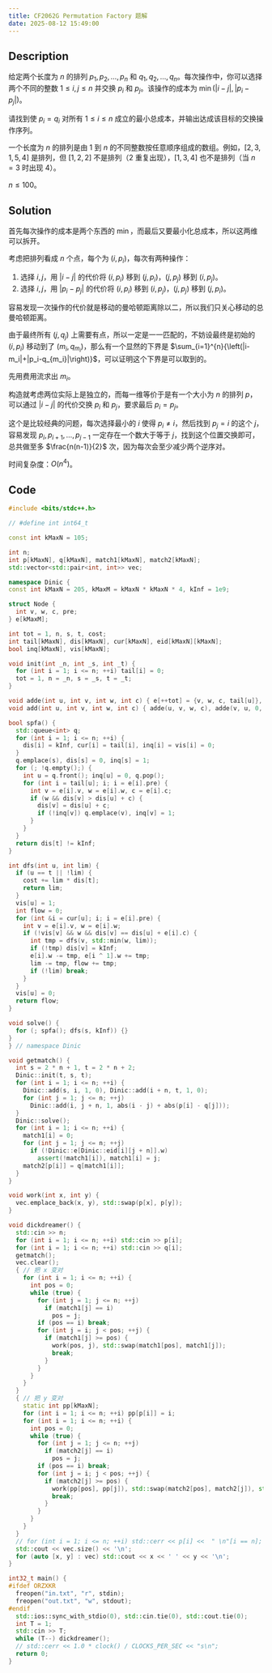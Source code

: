 ```yaml
---
title: CF2062G Permutation Factory 题解
date: 2025-08-12 15:49:00
---
```


## Description

给定两个长度为 $n$ 的排列 $p_1, p_2, \ldots, p_n$ 和 $q_1, q_2, \ldots, q_n$。每次操作中，你可以选择两个不同的整数 $1 \leq i, j \leq n$ 并交换 $p_i$ 和 $p_j$。该操作的成本为 $\min(|i - j|, |p_i - p_j|)$。

请找到使 $p_i = q_i$ 对所有 $1 \leq i \leq n$ 成立的最小总成本，并输出达成该目标的交换操作序列。

一个长度为 $n$ 的排列是由 $1$ 到 $n$ 的不同整数按任意顺序组成的数组。例如，$[2, 3, 1, 5, 4]$ 是排列，但 $[1, 2, 2]$ 不是排列（$2$ 重复出现），$[1, 3, 4]$ 也不是排列（当 $n=3$ 时出现 $4$）。

$n\leq 100$。

## Solution

首先每次操作的成本是两个东西的 $\min$，而最后又要最小化总成本，所以这两维可以拆开。

考虑把排列看成 $n$ 个点，每个为 $(i,p_i)$，每次有两种操作：

1. 选择 $i,j$，用 $|i-j|$ 的代价将 $(i,p_i)$ 移到 $(j,p_i)$，$(j,p_j)$ 移到 $(i,p_j)$。
2. 选择 $i,j$，用 $|p_i-p_j|$ 的代价将 $(i,p_i)$ 移到 $(i,p_j)$，$(j,p_j)$ 移到 $(j,p_i)$。

容易发现一次操作的代价就是移动的曼哈顿距离除以二，所以我们只关心移动的总曼哈顿距离。

由于最终所有 $(j,q_j)$ 上需要有点，所以一定是一一匹配的，不妨设最终是初始的 $(i,p_i)$ 移动到了 $(m_i,q_{m_i})$，那么有一个显然的下界是 $\sum_{i=1}^{n}{\left(|i-m_i|+|p_i-q_{m_i}|\right)}$，可以证明这个下界是可以取到的。

先用费用流求出 $m_i$。

构造就考虑两位实际上是独立的，而每一维等价于是有一个大小为 $n$ 的排列 $p$，可以通过 $|i-j|$ 的代价交换 $p_i$ 和 $p_j$，要求最后 $p_i=p_j$。

这个是比较经典的问题，每次选择最小的 $i$ 使得 $p_i\neq i$，然后找到 $p_j=i$ 的这个 $j$，容易发现 $p_i,p_{i+1},\ldots,p_{j-1}$ 一定存在一个数大于等于 $j$，找到这个位置交换即可，总共做至多 $\frac{n(n-1)}{2}$ 次，因为每次会至少减少两个逆序对。

时间复杂度：$O(n^4)$。

## Code

```cpp
#include <bits/stdc++.h>

// #define int int64_t

const int kMaxN = 105;

int n;
int p[kMaxN], q[kMaxN], match1[kMaxN], match2[kMaxN];
std::vector<std::pair<int, int>> vec;

namespace Dinic {
const int kMaxN = 205, kMaxM = kMaxN * kMaxN * 4, kInf = 1e9;

struct Node {
  int v, w, c, pre;
} e[kMaxM];

int tot = 1, n, s, t, cost;
int tail[kMaxN], dis[kMaxN], cur[kMaxN], eid[kMaxN][kMaxN];
bool inq[kMaxN], vis[kMaxN];

void init(int _n, int _s, int _t) {
  for (int i = 1; i <= n; ++i) tail[i] = 0;
  tot = 1, n = _n, s = _s, t = _t;
}

void adde(int u, int v, int w, int c) { e[++tot] = {v, w, c, tail[u]}, tail[u] = eid[u][v] = tot; }
void add(int u, int v, int w, int c) { adde(u, v, w, c), adde(v, u, 0, -c); }

bool spfa() {
  std::queue<int> q;
  for (int i = 1; i <= n; ++i) {
    dis[i] = kInf, cur[i] = tail[i], inq[i] = vis[i] = 0;
  }
  q.emplace(s), dis[s] = 0, inq[s] = 1;
  for (; !q.empty();) {
    int u = q.front(); inq[u] = 0, q.pop();
    for (int i = tail[u]; i; i = e[i].pre) {
      int v = e[i].v, w = e[i].w, c = e[i].c;
      if (w && dis[v] > dis[u] + c) {
        dis[v] = dis[u] + c;
        if (!inq[v]) q.emplace(v), inq[v] = 1;
      }
    }
  }
  return dis[t] != kInf;
}

int dfs(int u, int lim) {
  if (u == t || !lim) {
    cost += lim * dis[t];
    return lim;
  }
  vis[u] = 1;
  int flow = 0;
  for (int &i = cur[u]; i; i = e[i].pre) {
    int v = e[i].v, w = e[i].w;
    if (!vis[v] && w && dis[v] == dis[u] + e[i].c) {
      int tmp = dfs(v, std::min(w, lim));
      if (!tmp) dis[v] = kInf;
      e[i].w -= tmp, e[i ^ 1].w += tmp;
      lim -= tmp, flow += tmp;
      if (!lim) break;
    }
  }
  vis[u] = 0;
  return flow;
}

void solve() {
  for (; spfa(); dfs(s, kInf)) {}
}
} // namespace Dinic

void getmatch() {
  int s = 2 * n + 1, t = 2 * n + 2;
  Dinic::init(t, s, t);
  for (int i = 1; i <= n; ++i) {
    Dinic::add(s, i, 1, 0), Dinic::add(i + n, t, 1, 0);
    for (int j = 1; j <= n; ++j)
      Dinic::add(i, j + n, 1, abs(i - j) + abs(p[i] - q[j]));
  }
  Dinic::solve();
  for (int i = 1; i <= n; ++i) {
    match1[i] = 0;
    for (int j = 1; j <= n; ++j)
      if (!Dinic::e[Dinic::eid[i][j + n]].w)
        assert(!match1[i]), match1[i] = j;
    match2[p[i]] = q[match1[i]];
  }
}

void work(int x, int y) {
  vec.emplace_back(x, y), std::swap(p[x], p[y]);
}

void dickdreamer() {
  std::cin >> n;
  for (int i = 1; i <= n; ++i) std::cin >> p[i];
  for (int i = 1; i <= n; ++i) std::cin >> q[i];
  getmatch();
  vec.clear();
  { // 把 x 变对
    for (int i = 1; i <= n; ++i) {
      int pos = 0;
      while (true) {
        for (int j = 1; j <= n; ++j)
          if (match1[j] == i)
            pos = j;
        if (pos == i) break;
        for (int j = i; j < pos; ++j) {
          if (match1[j] >= pos) {
            work(pos, j), std::swap(match1[pos], match1[j]);
            break;
          }
        }
      }
    }
  }
  { // 把 y 变对
    static int pp[kMaxN];
    for (int i = 1; i <= n; ++i) pp[p[i]] = i;
    for (int i = 1; i <= n; ++i) {
      int pos = 0;
      while (true) {
        for (int j = 1; j <= n; ++j)
          if (match2[j] == i)
            pos = j;
        if (pos == i) break;
        for (int j = i; j < pos; ++j) {
          if (match2[j] >= pos) {
            work(pp[pos], pp[j]), std::swap(match2[pos], match2[j]), std::swap(pp[pos], pp[j]);
            break;
          }
        }
      }
    }
  }
  // for (int i = 1; i <= n; ++i) std::cerr << p[i] <<  " \n"[i == n];
  std::cout << vec.size() << '\n';
  for (auto [x, y] : vec) std::cout << x << ' ' << y << '\n';
}

int32_t main() {
#ifdef ORZXKR
  freopen("in.txt", "r", stdin);
  freopen("out.txt", "w", stdout);
#endif
  std::ios::sync_with_stdio(0), std::cin.tie(0), std::cout.tie(0);
  int T = 1;
  std::cin >> T;
  while (T--) dickdreamer();
  // std::cerr << 1.0 * clock() / CLOCKS_PER_SEC << "s\n";
  return 0;
}
```